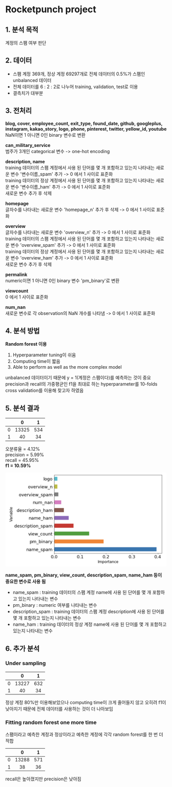 # Rocketpunch project

## 1. 분석 목적
계정의 스팸 여부 판단

## 2. 데이터
- 스팸 계정 369개, 정상 계정 69297개로 전체 데이터의 0.5%가 스팸인 unbalanced 데이터  
- 전체 데이터를 6 : 2 : 2로 나누어 training, validation, test로 이용
- 결측치가 대부분

## 3. 전처리
**blog, cover, employee_count, exit_type, found_date, github, googleplus, instagram, kakao_story, logo, phone, pinterest, twitter, yellow_id, youtube**  
NaN이면 1 아니면 0인 binary 변수로 변환

**can_military_service**  
범주가 3개인 categorical 변수 -> one-hot encoding

**description, name**  
training 데이터의 스팸 계정에서 사용 된 단어를 몇 개 포함하고 있는지 나타내는 새로운 변수 '변수이름_spam' 추가 -> 0 에서 1 사이로 표준화  
training 데이터의 정상 계정에서 사용 된 단어를 몇 개 포함하고 있는지 나타내는 새로운 변수 '변수이름_ham' 추가 -> 0 에서 1 사이로 표준화  
새로운 변수 추가 후 삭제

**homepage**  
글자수를 나타내는 새로운 변수 'homepage_n' 추가 후 삭제 -> 0 에서 1 사이로 표준화  

**overview**  
글자수를 나타내는 새로운 변수 'overview_n' 추가 -> 0 에서 1 사이로 표준화   
training 데이터의 스팸 계정에서 사용 된 단어를 몇 개 포함하고 있는지 나타내는 새로운 변수 'overview_spam' 추가 -> 0 에서 1 사이로 표준화  
training 데이터의 정상 계정에서 사용 된 단어를 몇 개 포함하고 있는지 나타내는 새로운 변수 'overview_ham' 추가 -> 0 에서 1 사이로 표준화  
새로운 변수 추가 후 삭제

**permalink**  
numeric이면 1 아니면 0인 binary 변수 'pm_binary'로 변환

**viewcount**  
0 에서 1 사이로 표준화  

**num_nan**  
새로운 변수로 각 observation의 NaN 개수를 나타냄 -> 0 에서 1 사이로 표준화  

## 4. 분석 방법
**Random forest 이용**  
1. Hyperparameter tuning이 쉬움  
2. Computing time이 짧음  
3. Able to perform as well as the more complex model  

unbalanced 데이터이기 때문에 y = 1(계정은 스팸이다)를 예측하는 것이 중요  
precision과 recall의 가중평균인 f1을 최대로 하는 hyperparameter를 10-folds cross validation를 이용해 찾고자 하였음 

## 5. 분석 결과

|        | 0     | 1     |
| ------ |:-----:|:-----:|
| 0      | 13325 | 534   |
| 1      | 40    | 34    |

오분류율 = 4.12%  
precision = 5.99%  
recall = 45.95%  
**f1 = 10.59%**  

![alt text](importance.png)

**name_spam, pm_binary, view_count, description_spam, name_ham 등이 중요한 변수로 사용 됨**  
- name_spam : training 데이터의 스팸 계정 name에 사용 된 단어를 몇 개 포함하고 있는지 나타내는 변수  
- pm_binary : numeric 여부를 나타내는 변수  
- description_spam : training 데이터의 스팸 계정 description에 사용 된 단어를 몇 개 포함하고 있는지 나타내는 변수  
- name_ham : training 데이터의 정상 계정 name에 사용 된 단어를 몇 개 포함하고 있는지 나타내는 변수  

## 6. 추가 분석
### Under sampling

|        | 0     | 1     |
| ------ |:-----:|:-----:|
| 0      | 13227 | 632   |
| 1      | 40    | 34    |

정상 계정 80%만 이용해보았으나 computing time이 크게 줄어들지 않고 오히려 f1이 낮아지기 때문에 전체 데이터를 사용하는 것이 더 나아보임

### Fitting random forest one more time
스팸이라고 예측한 계정과 정상이라고 예측한 계정에 각각 random forest를 한 번 더 적합

|        | 0     | 1     |
| ------ |:-----:|:-----:|
| 0      | 13288 | 571   |
| 1      | 38    | 36    |

recall은 높아졌지만 precision은 낮아짐
